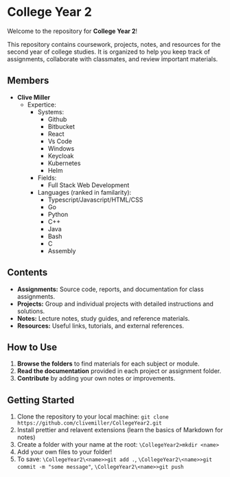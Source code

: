 # College Year 2

Welcome to the repository for **College Year 2**!

This repository contains coursework, projects, notes, and resources for the second year of college studies. It is organized to help you keep track of assignments, collaborate with classmates, and review important materials.

## Members
- **Clive Miller** 
    - Expertice:
        - Systems:
            - Github
            - Bitbucket
            - React
            - Vs Code 
            - Windows
            - Keycloak
            - Kubernetes
            - Helm
        - Fields: 
            - Full Stack Web Development
        - Languages (ranked in familarity):
            - Typescript/Javascript/HTML/CSS
            - Go
            - Python
            - C++
            - Java
            - Bash
            - C
            - Assembly
## Contents

- **Assignments:** Source code, reports, and documentation for class assignments.
- **Projects:** Group and individual projects with detailed instructions and solutions.
- **Notes:** Lecture notes, study guides, and reference materials.
- **Resources:** Useful links, tutorials, and external references.

## How to Use

1. **Browse the folders** to find materials for each subject or module.
2. **Read the documentation** provided in each project or assignment folder.
3. **Contribute** by adding your own notes or improvements.

## Getting Started

1. Clone the repository to your local machine: `git clone https://github.com/clivemiller/CollegeYear2.git`
2. Install prettier and relavent extensions (learn the basics of Markdown for notes)
3. Create a folder with your name at the root: `\CollegeYear2>mkdir <name>`
4. Add your own files to your folder! 
5. To save: `\CollegeYear2\<name>>git add .`, `\CollegeYear2\<name>>git commit -m "some message"`, `\CollegeYear2\<name>>git push`